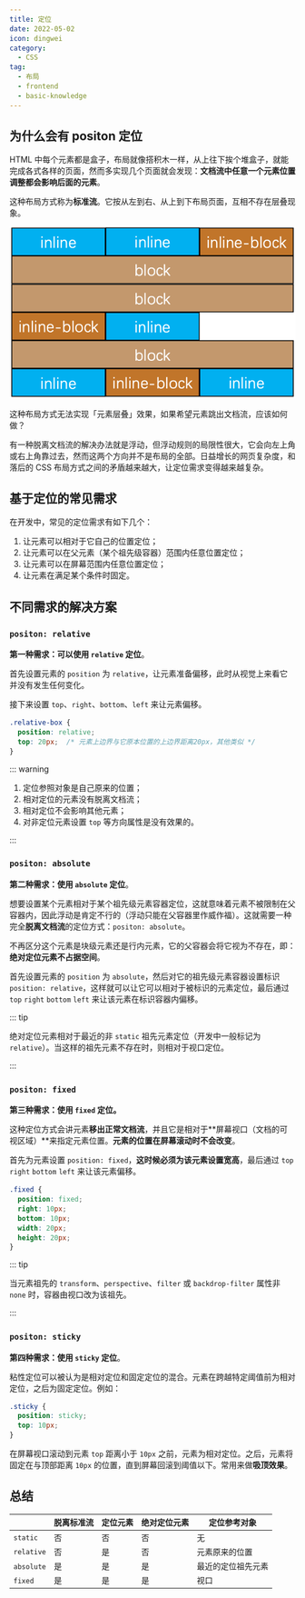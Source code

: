 ```yaml
---
title: 定位
date: 2022-05-02
icon: dingwei
category:
  - CSS
tag:
  - 布局
  - frontend
  - basic-knowledge
---
```


## 为什么会有 positon 定位

HTML 中每个元素都是盒子，布局就像搭积木一样，从上往下挨个堆盒子，就能完成各式各样的页面，然而多实现几个页面就会发现：**文档流中任意一个元素位置调整都会影响后面的元素**。

这种布局方式称为**标准流**。它按从左到右、从上到下布局页面，互相不存在层叠现象。

![image-20230829181307056](https://raw.githubusercontent.com/dribble-njr/typora-njr/master/img/image-20230829181307056.png)

这种布局方式无法实现「元素层叠」效果，如果希望元素跳出文档流，应该如何做？

有一种脱离文档流的解决办法就是浮动，但浮动规则的局限性很大，它会向左上角或右上角靠过去，然而这两个方向并不是布局的全部。日益增长的网页复杂度，和落后的 CSS 布局方式之间的矛盾越来越大，让定位需求变得越来越复杂。

## 基于定位的常见需求

在开发中，常见的定位需求有如下几个：

1. 让元素可以相对于它自己的位置定位；
2. 让元素可以在父元素（某个祖先级容器）范围内任意位置定位；
3. 让元素可以在屏幕范围内任意位置定位；
4. 让元素在满足某个条件时固定。

## 不同需求的解决方案

### `positon: relative`

**第一种需求：可以使用 `relative` 定位**。

首先设置元素的 `position` 为 `relative`，让元素准备偏移，此时从视觉上来看它并没有发生任何变化。

接下来设置 `top`、`right`、`bottom`、`left` 来让元素偏移。

```css
.relative-box {
  position: relative;
  top: 20px;  /* 元素上边界与它原本位置的上边界距离20px，其他类似 */
}
```

::: warning

1. 定位参照对象是自己原来的位置；
2. 相对定位的元素没有脱离文档流；
3. 相对定位不会影响其他元素；
4. 对非定位元素设置 `top` 等方向属性是没有效果的。

:::

### `positon: absolute`

**第二种需求：使用 `absolute` 定位**。

想要设置某个元素相对于某个祖先级元素容器定位，这就意味着元素不被限制在父容器内，因此浮动是肯定不行的（浮动只能在父容器里作威作福）。这就需要一种完全**脱离文档流**的定位方式：`positon: absolute`。

不再区分这个元素是块级元素还是行内元素，它的父容器会将它视为不存在，即：**绝对定位元素不占据空间**。

首先设置元素的 `position` 为 `absolute`，然后对它的祖先级元素容器设置标识 `position: relative`，这样就可以让它可以相对于被标识的元素定位，最后通过 `top` `right` `bottom` `left` 来让该元素在标识容器内偏移。

::: tip

绝对定位元素相对于最近的非 `static` 祖先元素定位（开发中一般标记为 `relative`）。当这样的祖先元素不存在时，则相对于视口定位。

:::

### `positon: fixed`

**第三种需求：使用 `fixed` 定位。**

这种定位方式会讲元素**移出正常文档流**，并且它是相对于**屏幕视口（文档的可视区域）**来指定元素位置。**元素的位置在屏幕滚动时不会改变**。

首先为元素设置 `position: fixed`，**这时候必须为该元素设置宽高**，最后通过 `top` `right` `bottom` `left` 来让该元素偏移。

```css
.fixed {
  position: fixed;
  right: 10px;
  bottom: 10px;
  width: 20px;
  height: 20px;
}
```

::: tip

当元素祖先的 `transform`、`perspective`、`filter` 或 `backdrop-filter` 属性非 `none` 时，容器由视口改为该祖先。

:::

### `positon: sticky`

**第四种需求：使用 `sticky` 定位**。

粘性定位可以被认为是相对定位和固定定位的混合。元素在跨越特定阈值前为相对定位，之后为固定定位。例如：

```css
.sticky {
  position: sticky;
  top: 10px;
}
```

在屏幕视口滚动到元素 `top` 距离小于 `10px` 之前，元素为相对定位。之后，元素将固定在与顶部距离 `10px` 的位置，直到屏幕回滚到阈值以下。常用来做**吸顶效果**。

## 总结

|            | 脱离标准流 | 定位元素 | 绝对定位元素 | 定位参考对象       |
| ---------- | ---------- | -------- | ------------ | ------------------ |
| `static`   | 否         | 否       | 否           | 无                 |
| `relative` | 否         | 是       | 否           | 元素原来的位置     |
| `absolute` | 是         | 是       | 是           | 最近的定位祖先元素 |
| `fixed`    | 是         | 是       | 是           | 视口               |